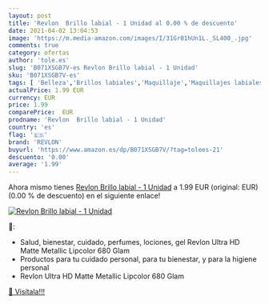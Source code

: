 ```yaml
---
layout: post
title: 'Revlon  Brillo labial - 1 Unidad al 0.00 % de descuento'
date: 2021-04-02 13:04:53
image: 'https://m.media-amazon.com/images/I/31Gr01hUn1L._SL400_.jpg'
comments: true
category: ofertas
author: 'tole.es'
slug: 'B071XSGB7V-es Revlon Brillo labial - 1 Unidad'
sku: 'B071XSGB7V-es'
tags: [ 'Belleza','Brillos labiales','Maquillaje','Maquillajes labiales','revlon', ]
actualPrice: 1.99 EUR
currency: EUR
price: 1.99
comparePrice:  EUR
prodname: 'Revlon  Brillo labial - 1 Unidad'
country: 'es'
flag: '🇪🇸'
brand: 'REVLON'
buyurl: 'https://www.amazon.es/dp/B071XSGB7V/?tag=tolees-21'
descuento: '0.00'
average: '1.99'
---
```


Ahora mismo tienes [Revlon  Brillo labial - 1 Unidad](https://www.amazon.es/dp/B071XSGB7V/?tag=tolees-21) a 1.99 EUR (original:  EUR) (0.00 %  de descuento) en el siguiente enlace!

[![Revlon  Brillo labial - 1 Unidad](https://m.media-amazon.com/images/I/31Gr01hUn1L._SL400_.jpg)](https://www.amazon.es/dp/B071XSGB7V/?tag=tolees-21)

🔎:

- Salud, bienestar, cuidado, perfumes, lociones, gel Revlon Ultra HD Matte Metallic Lipcolor 680 Glam
- Productos para tu cuidado personal, para tu bienestar, y para la higiene personal
- Revlon Ultra HD Matte Metallic Lipcolor 680 Glam

[🛒 Visítala!!!](https://www.amazon.es/dp/B071XSGB7V/?tag=tolees-21)
